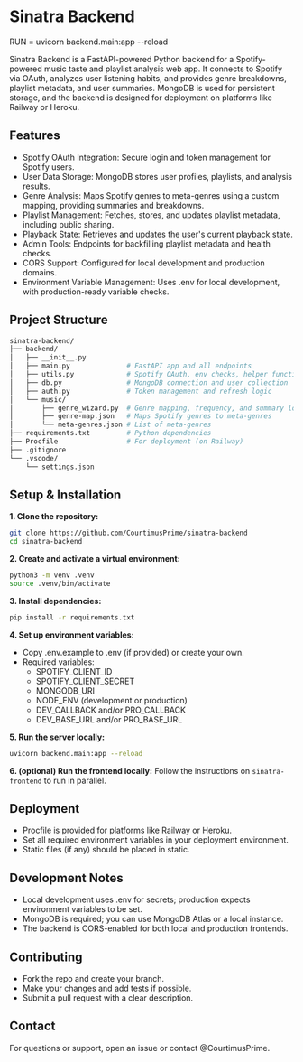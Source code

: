# Sinatra Backend

RUN = uvicorn backend.main:app --reload


Sinatra Backend is a FastAPI-powered Python backend for a Spotify-powered music taste and playlist analysis web app. It connects to Spotify via OAuth, analyzes user listening habits, and provides genre breakdowns, playlist metadata, and user summaries. MongoDB is used for persistent storage, and the backend is designed for deployment on platforms like Railway or Heroku.

## Features
- Spotify OAuth Integration: Secure login and token management for Spotify users.
- User Data Storage: MongoDB stores user profiles, playlists, and analysis results.
- Genre Analysis: Maps Spotify genres to meta-genres using a custom mapping, providing summaries and breakdowns.
- Playlist Management: Fetches, stores, and updates playlist metadata, including public sharing.
- Playback State: Retrieves and updates the user's current playback state.
- Admin Tools: Endpoints for backfilling playlist metadata and health checks.
- CORS Support: Configured for local development and production domains.
- Environment Variable Management: Uses .env for local development, with production-ready variable checks.
## Project Structure
```bash
sinatra-backend/
├── backend/
│   ├── __init__.py
│   ├── main.py              # FastAPI app and all endpoints
│   ├── utils.py             # Spotify OAuth, env checks, helper functions
│   ├── db.py                # MongoDB connection and user collection
│   ├── auth.py              # Token management and refresh logic
│   └── music/
│       ├── genre_wizard.py  # Genre mapping, frequency, and summary logic
│       ├── genre-map.json   # Maps Spotify genres to meta-genres
│       └── meta-genres.json # List of meta-genres
├── requirements.txt         # Python dependencies
├── Procfile                 # For deployment (on Railway)
├── .gitignore
└── .vscode/
    └── settings.json

```
## Setup & Installation
**1. Clone the repository:**
```bash
git clone https://github.com/CourtimusPrime/sinatra-backend
cd sinatra-backend
```

**2. Create and activate a virtual environment:**
```bash
python3 -m venv .venv
source .venv/bin/activate
```

**3. Install dependencies:**
```bash
pip install -r requirements.txt
```

**4. Set up environment variables:**

- Copy .env.example to .env (if provided) or create your own.
- Required variables:
  - SPOTIFY_CLIENT_ID
  - SPOTIFY_CLIENT_SECRET
  - MONGODB_URI
  - NODE_ENV (development or production)
  - DEV_CALLBACK and/or PRO_CALLBACK
  - DEV_BASE_URL and/or PRO_BASE_URL

**5. Run the server locally:**
```bash
uvicorn backend.main:app --reload
```
**6. (optional) Run the frontend locally:**
Follow the instructions on `sinatra-frontend` to run in parallel.


## Deployment
- Procfile is provided for platforms like Railway or Heroku.
- Set all required environment variables in your deployment environment.
- Static files (if any) should be placed in static.

## Development Notes
- Local development uses .env for secrets; production expects environment variables to be set.
- MongoDB is required; you can use MongoDB Atlas or a local instance.
- The backend is CORS-enabled for both local and production frontends.

## Contributing
- Fork the repo and create your branch.
- Make your changes and add tests if possible.
- Submit a pull request with a clear description.

## Contact
For questions or support, open an issue or contact @CourtimusPrime.
